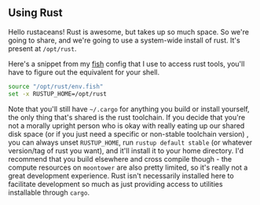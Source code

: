 ## Using Rust

Hello rustaceans! Rust is awesome, but takes up so much space. So we're going to
share, and we're going to use a system-wide install of rust. It's present at
`/opt/rust`.

Here's a snippet from my [fish](https://fishshell.com/) config that I use to
access rust tools, you'll have to figure out the equivalent for your shell.

```bash
source "/opt/rust/env.fish"
set -x RUSTUP_HOME=/opt/rust
```

Note that you'll still have `~/.cargo` for anything you build or install
yourself, the only thing that's shared is the rust toolchain. If you decide that
you're not a morally upright person who is okay with really eating up our shared
disk space (or if you just need a specific or non-stable toolchain version) ,
you can always unset `RUSTUP_HOME`, run `rustup default stable` (or whatever
version/tag of rust you want), and it'll install it to your home directory. I'd
recommend that you build elsewhere and cross compile though - the compute
resources on `moontower` are also pretty limited, so it's really not a great
development experience. Rust isn't necessarily installed here to facilitate
development so much as just providing access to utilities installable through
`cargo`.
